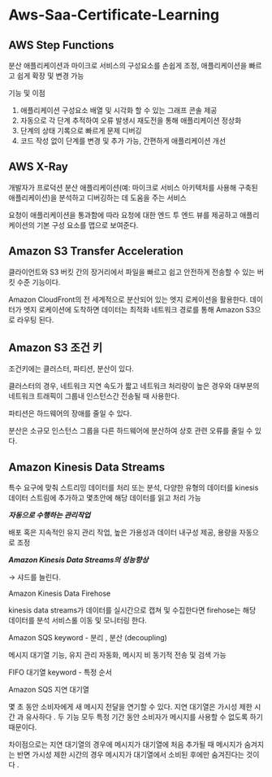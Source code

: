 # Aws-Saa-Certificate-Learning


## AWS Step Functions 

분산 애플리케이션과 마이크로 서비스의 구성요소를 손쉽게 조정, 애플리케이션을 빠르고 쉽게 확장 및 변경 가능

기능 및 이점

1.	애플리케이션 구성요소 배열 및 시각화 할 수 있는 그래프 콘솔 제공
2.	자동으로 각 단계 추적하여 오류 발생시 재도전을 통해 애플리케이션 정상화
3.	단계의 상태 기록으로 빠르게 문제 디버깅
4.	코드 작성 없이 단계를 변경 및 추가 가능, 간편하게 애플리케이션 개선
 
 
 
## AWS X-Ray

개발자가 프로덕션 분산 애플리케이션(예: 마이크로 서비스 아키텍처를 사용해 구축된 애플리케이션)을 분석하고 디버깅하는 데 도움을 주는 서비스

요청이 애플리케이션을 통과함에 따라 요청에 대한 엔드 투 엔드 뷰를 제공하고 애플리케이션의 기본 구성 요소를 맵으로 보여준다. 



## Amazon S3 Transfer Acceleration

클라이언트와 S3 버킷 간의 장거리에서 파일을 빠르고 쉽고 안전하게 전송할 수 있는 버킷 수준 기능이다.

Amazon CloudFront의 전 세계적으로 분산되어 있는 엣지 로케이션을 활용한다. 데이터가 엣지 로케이션에 도착하면 데이터는 최적화 네트워크 경로를 통해 Amazon S3으로 라우팅 된다.



## Amazon S3 조건 키
 조건키에는 클러스터, 파티션, 분산이 있다.
 
 클러스터의 경우, 네트워크 지연 속도가 짧고 네트워크 처리량이 높은 경우와 대부분의 네트워크 트래픽이 그룹내 인스턴스간 전송될 때 사용한다.
 
 파티션은 하드웨어의 장애를 줄일 수 있다.
 
 분산은 소규모 인스턴스 그룹을 다른 하드웨어에 분산하여 상호 관련 오류를 줄일 수 있다.
 
## Amazon Kinesis Data Streams

특수 요구에 맞춰 스트리밍 데이터를 처리 또는 분석, 다양한 유형의 데이터를 kinesis 데이터 스트림에 추가하고 몇초안에 해당 데이터를 읽고 처리 가능

***자동으로 수행하는 관리작업***

배포 혹은 지속적인 유지 관리 작업, 높은 가용성과 데이터 내구성 제공, 용량을 자동으로 조정

***Amazon Kinesis Data Streams의 성능향상***

→ 샤드를 늘린다.

Amazon Kinesis Data Firehose

kinesis data streams가 데이터를 실시간으로 캡쳐 및 수집한다면 firehose는 해당 데이터를 분석 서비스롤 이동 및 모니터링 한다. 
 
Amazon SQS keyword - 분리 , 분산 (decoupling)

메시지 대기열 기능, 유지 관리 자동화, 메시지 비 동기적 전송 및 검색 가능
 
FIFO 대기열 keyword - 특정 순서



Amazon SQS 지연 대기열

몇 초 동안 소비자에게 새 메시지 전달을 연기할 수 있다. 지연 대기열은 가시성 제한 시간 과 유사하다 . 두 기능 모두 특정 기간 동안 소비자가 메시지를 사용할 수 없도록 하기 때문이다. 

차이점으로는 지연 대기열의 경우에 메시지가 대기열에 처음 추가될 때 메시지가 숨겨지는 반면 가시성 제한 시간의 경우 메시지가 대기열에서 소비된 후에만 숨겨진다는 것이다 . 

